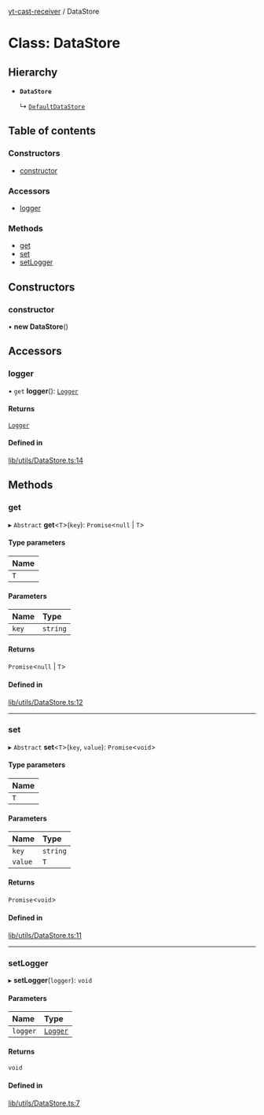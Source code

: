 [yt-cast-receiver](../README.md) / DataStore

# Class: DataStore

## Hierarchy

- **`DataStore`**

  ↳ [`DefaultDataStore`](DefaultDataStore.md)

## Table of contents

### Constructors

- [constructor](DataStore.md#constructor)

### Accessors

- [logger](DataStore.md#logger)

### Methods

- [get](DataStore.md#get)
- [set](DataStore.md#set)
- [setLogger](DataStore.md#setlogger)

## Constructors

### constructor

• **new DataStore**()

## Accessors

### logger

• `get` **logger**(): [`Logger`](../interfaces/Logger.md)

#### Returns

[`Logger`](../interfaces/Logger.md)

#### Defined in

[lib/utils/DataStore.ts:14](https://github.com/patrickkfkan/yt-cast-receiver/blob/64eea67/src/lib/utils/DataStore.ts#L14)

## Methods

### get

▸ `Abstract` **get**<`T`\>(`key`): `Promise`<``null`` \| `T`\>

#### Type parameters

| Name |
| :------ |
| `T` |

#### Parameters

| Name | Type |
| :------ | :------ |
| `key` | `string` |

#### Returns

`Promise`<``null`` \| `T`\>

#### Defined in

[lib/utils/DataStore.ts:12](https://github.com/patrickkfkan/yt-cast-receiver/blob/64eea67/src/lib/utils/DataStore.ts#L12)

___

### set

▸ `Abstract` **set**<`T`\>(`key`, `value`): `Promise`<`void`\>

#### Type parameters

| Name |
| :------ |
| `T` |

#### Parameters

| Name | Type |
| :------ | :------ |
| `key` | `string` |
| `value` | `T` |

#### Returns

`Promise`<`void`\>

#### Defined in

[lib/utils/DataStore.ts:11](https://github.com/patrickkfkan/yt-cast-receiver/blob/64eea67/src/lib/utils/DataStore.ts#L11)

___

### setLogger

▸ **setLogger**(`logger`): `void`

#### Parameters

| Name | Type |
| :------ | :------ |
| `logger` | [`Logger`](../interfaces/Logger.md) |

#### Returns

`void`

#### Defined in

[lib/utils/DataStore.ts:7](https://github.com/patrickkfkan/yt-cast-receiver/blob/64eea67/src/lib/utils/DataStore.ts#L7)
